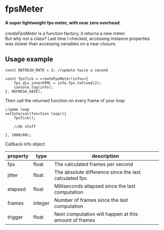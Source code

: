 fpsMeter
========

#### A super lightweight fps meter, with near zero overhead.

*createFpsMeter* is a function factory, it returns a new meter.  
But why not a class? Last time I checked, accessing instance properties was slower than accessing variables on a near closure.


## Usage example

    const REFRESH_RATE = 2; //update twice a second
    
    const fpsTick = createFpsMeter(info=>{
	    fps_div.innerHTML = info.fps.toFixed(2);
	    console.log(info);
    }, REFRESH_RATE);
    
    
Then call the returned function on every frame of your loop    
    
    //game loop
    setInterval(function loop(){
        fpsTick();
        
        //do stuff
    
    }, 1000/60);
    
 
Callback info object

| property | type    | description                                           |
|----------|---------|-------------------------------------------------------|
| fps      | float   | The calculated frames per second                      |
| jitter   | float   | The absolute difference since the last calculated fps |
| elapsed  | float   | Milliseconds ellapsed since the last computation      |
| frames   | integer | Number of frames since the last computation           |
| trigger  | float   | Next computation will happen at this amount of frames |
